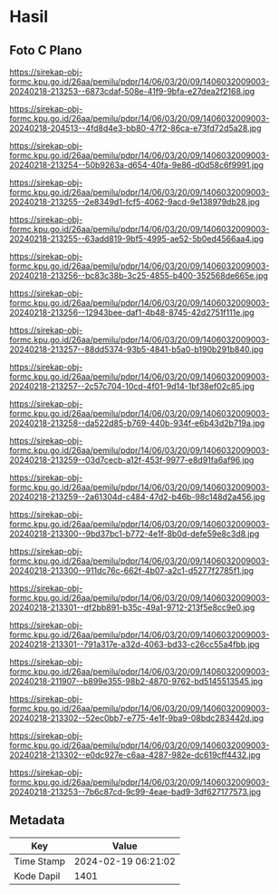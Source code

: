 # Hasil

## Foto C Plano

https://sirekap-obj-formc.kpu.go.id/26aa/pemilu/pdpr/14/06/03/20/09/1406032009003-20240218-213253--6873cdaf-508e-41f9-9bfa-e27dea2f2168.jpg

https://sirekap-obj-formc.kpu.go.id/26aa/pemilu/pdpr/14/06/03/20/09/1406032009003-20240218-204513--4fd8d4e3-bb80-47f2-86ca-e73fd72d5a28.jpg

https://sirekap-obj-formc.kpu.go.id/26aa/pemilu/pdpr/14/06/03/20/09/1406032009003-20240218-213254--50b9263a-d654-40fa-9e86-d0d58c6f9991.jpg

https://sirekap-obj-formc.kpu.go.id/26aa/pemilu/pdpr/14/06/03/20/09/1406032009003-20240218-213255--2e8349d1-fcf5-4062-9acd-9e138979db28.jpg

https://sirekap-obj-formc.kpu.go.id/26aa/pemilu/pdpr/14/06/03/20/09/1406032009003-20240218-213255--63add819-9bf5-4995-ae52-5b0ed4566aa4.jpg

https://sirekap-obj-formc.kpu.go.id/26aa/pemilu/pdpr/14/06/03/20/09/1406032009003-20240218-213256--bc83c38b-3c25-4855-b400-352568de665e.jpg

https://sirekap-obj-formc.kpu.go.id/26aa/pemilu/pdpr/14/06/03/20/09/1406032009003-20240218-213256--12943bee-daf1-4b48-8745-42d2751f111e.jpg

https://sirekap-obj-formc.kpu.go.id/26aa/pemilu/pdpr/14/06/03/20/09/1406032009003-20240218-213257--88dd5374-93b5-4841-b5a0-b190b291b840.jpg

https://sirekap-obj-formc.kpu.go.id/26aa/pemilu/pdpr/14/06/03/20/09/1406032009003-20240218-213257--2c57c704-10cd-4f01-9d14-1bf38ef02c85.jpg

https://sirekap-obj-formc.kpu.go.id/26aa/pemilu/pdpr/14/06/03/20/09/1406032009003-20240218-213258--da522d85-b769-440b-934f-e6b43d2b719a.jpg

https://sirekap-obj-formc.kpu.go.id/26aa/pemilu/pdpr/14/06/03/20/09/1406032009003-20240218-213259--03d7cecb-a12f-453f-9977-e8d91fa6af96.jpg

https://sirekap-obj-formc.kpu.go.id/26aa/pemilu/pdpr/14/06/03/20/09/1406032009003-20240218-213259--2a61304d-c484-47d2-b46b-98c148d2a456.jpg

https://sirekap-obj-formc.kpu.go.id/26aa/pemilu/pdpr/14/06/03/20/09/1406032009003-20240218-213300--9bd37bc1-b772-4e1f-8b0d-defe59e8c3d8.jpg

https://sirekap-obj-formc.kpu.go.id/26aa/pemilu/pdpr/14/06/03/20/09/1406032009003-20240218-213300--911dc76c-662f-4b07-a2c1-d5277f2785f1.jpg

https://sirekap-obj-formc.kpu.go.id/26aa/pemilu/pdpr/14/06/03/20/09/1406032009003-20240218-213301--df2bb891-b35c-49a1-9712-213f5e8cc9e0.jpg

https://sirekap-obj-formc.kpu.go.id/26aa/pemilu/pdpr/14/06/03/20/09/1406032009003-20240218-213301--791a317e-a32d-4063-bd33-c26cc55a4fbb.jpg

https://sirekap-obj-formc.kpu.go.id/26aa/pemilu/pdpr/14/06/03/20/09/1406032009003-20240218-211907--b899e355-98b2-4870-9762-bd5145513545.jpg

https://sirekap-obj-formc.kpu.go.id/26aa/pemilu/pdpr/14/06/03/20/09/1406032009003-20240218-213302--52ec0bb7-e775-4e1f-9ba9-08bdc283442d.jpg

https://sirekap-obj-formc.kpu.go.id/26aa/pemilu/pdpr/14/06/03/20/09/1406032009003-20240218-213302--e0dc927e-c6aa-4287-982e-dc619cff4432.jpg

https://sirekap-obj-formc.kpu.go.id/26aa/pemilu/pdpr/14/06/03/20/09/1406032009003-20240218-213253--7b6c87cd-9c99-4eae-bad9-3df627177573.jpg


## Metadata

| Key        | Value               |
| ---------- | ------------------- |
| Time Stamp | 2024-02-19 06:21:02 |
| Kode Dapil | 1401                |



